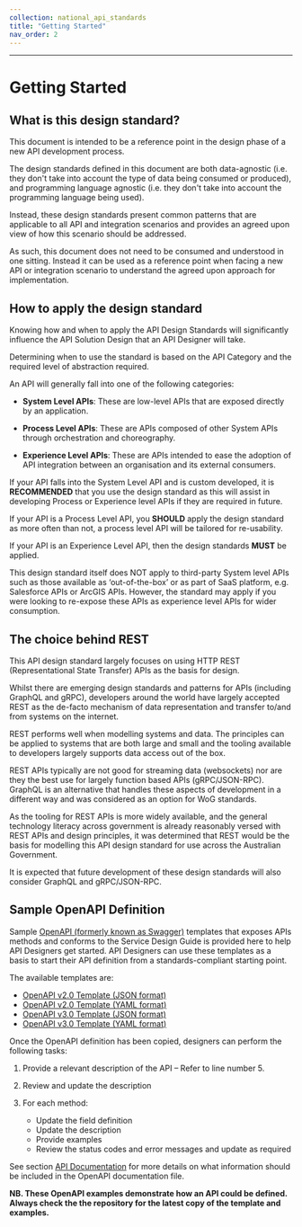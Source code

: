 ```yaml
---
collection: national_api_standards
title: "Getting Started"
nav_order: 2
---
```

______________________________________________________________________________
# Getting Started

## What is this design standard?

This document is intended to be a reference point in the design phase of a new API development process.

The design standards defined in this document are both data-agnostic (i.e. they don't take into account the type of data being consumed or produced), and programming language agnostic (i.e. they don't take into account the programming language being used).

Instead, these design standards present common patterns that are applicable to all API and integration scenarios and provides an agreed upon view of how this scenario should be addressed.

As such, this document does not need to be consumed and understood in one sitting.  Instead it can be used as a reference point when facing a new API or integration scenario to understand the agreed upon approach for implementation.

## How to apply the design standard

Knowing how and when to apply the API Design Standards will significantly influence the API Solution Design that an API Designer will take.  

Determining when to use the standard is based on the API Category and the required level of abstraction required. 

An API will generally fall into one of the following categories:

- **System Level APIs**: These are low-level APIs that are exposed directly by an application.

- **Process Level APIs**: These are APIs composed of other System APIs through orchestration and choreography.

- **Experience Level APIs**: These are APIs intended to ease the adoption of API integration between an organisation and its external consumers. 

If your API falls into the System Level API and is custom developed, it is **RECOMMENDED** that you use the design standard as this will assist in developing Process or Experience level APIs if they are required in future.

If your API is a Process Level API, you **SHOULD** apply the design standard as more often than not, a process level API will be tailored for re-usability. 

If your API is an Experience Level API, then the design standards **MUST** be applied.

This design standard itself does NOT apply to third-party System level APIs such as those available as ‘out-of-the-box’ or as part of SaaS platform, e.g. Salesforce APIs or ArcGIS APIs.  However, the standard may apply if you were looking to re-expose these APIs as experience level APIs for wider consumption.

## The choice behind REST

This API design standard largely focuses on using HTTP REST (Representational State Transfer) APIs as the basis for design. 

Whilst there are emerging design standards and patterns for APIs (including GraphQL and gRPC), developers around the world have largely accepted REST as the de-facto mechanism of data representation and transfer to/and from systems on the internet.

REST performs well when modelling systems and data. The principles can be applied to systems that are both large and small and the tooling available to developers largely supports data access out of the box.

REST APIs typically are not good for streaming data (websockets) nor are they the best use for largely function based APIs (gRPC/JSON-RPC).  GraphQL is an alternative that handles these aspects of development in a different way and was considered as an option for WoG standards.

As the tooling for REST APIs is more widely available, and the general technology literacy across government is already reasonably versed with REST APIs and design principles, it was determined that REST would be the basis for modelling this API design standard for use across the Australian Government.

It is expected that future development of these design standards will also consider GraphQL and gRPC/JSON-RPC.

## Sample OpenAPI Definition

Sample [OpenAPI (formerly known as Swagger)](https://github.com/OAI/OpenAPI-Specification) templates that exposes APIs methods and conforms to the Service Design Guide is provided here to help API Designers get started. API Designers can use these templates as a basis to start their API definition from a standards-compliant starting point.

The available templates are:

- [OpenAPI v2.0 Template (JSON format)](open-api-templates/v2.0/api-example-swagger-v1.4.json)
- [OpenAPI v2.0 Template (YAML format)](open-api-templates/v2.0/api-example-swagger-v1.4.yml)
- [OpenAPI v3.0 Template (JSON format)](open-api-templates/v3.0/api-example-openapi-v1.4.json)
- [OpenAPI v3.0 Template (YAML format)](open-api-templates/v3.0/api-example-openapi-v1.4.yml)

Once the OpenAPI definition has been copied, designers can perform the following tasks:

1. Provide a relevant description of the API – Refer to line number 5.
2. Review and update the description
3. For each method:

    - Update the field definition
    - Update the description
    - Provide examples
    - Review the status codes and error messages and update as required

See section [API Documentation](wog-api-requirements.html#api-documentation) for more details on what information should be included in the OpenAPI documentation file.

**NB. These OpenAPI examples demonstrate how an API could be defined. Always check the the repository for the latest copy of the template and examples.**
